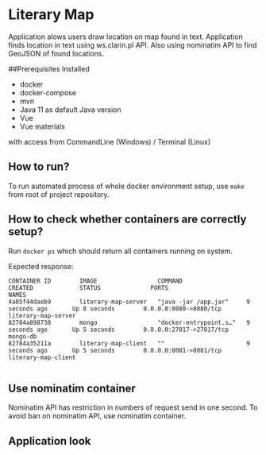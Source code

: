 # Literary Map 
Application alows users draw location on map found in text. 
Application finds location in text using ws.clarin.pl API. 
Also using nominatim API to find GeoJSON of found locations.


##Prerequisites
Installed 

* docker
* docker-compose
* mvn 
* Java 11 as default Java version
* Vue
* Vue materials

with access from CommandLine (Windows) / Terminal (Linux)

## How to run?
To run automated process of whole docker environment setup, use  ``make`` from root of project repository.

## How to check whether containers are correctly setup?
Run ``docker ps`` which should return all containers running on system.

Expected response:
```
CONTAINER ID        IMAGE                 COMMAND                  CREATED             STATUS              PORTS                      NAMES
4a05f44daeb9        literary-map-server   "java -jar /app.jar"     9 seconds ago       Up 8 seconds        0.0.0.0:8080->8080/tcp     literary-map-server
82784a898738        mongo                 "docker-entrypoint.s…"   9 seconds ago       Up 5 seconds        0.0.0.0:27017->27017/tcp   mongo-db
82784a35211a        literary-map-client   ""                       9 seconds ago       Up 5 seconds        0.0.0.0:8081->8081/tcp     literary-map-client


```
## Use nominatim container
Nominatim API has restriction in numbers of request send in one second. To avoid ban on nominatim API, use nominatim container.

## Application look


